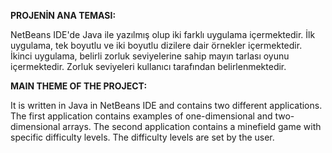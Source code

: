 
**PROJENİN ANA TEMASI:**

NetBeans IDE'de Java ile yazılmış olup iki farklı uygulama içermektedir. İlk uygulama, tek boyutlu ve iki boyutlu dizilere dair örnekler içermektedir. İkinci uygulama, belirli zorluk seviyelerine sahip 
mayın tarlası oyunu içermektedir. Zorluk seviyeleri kullanıcı tarafından belirlenmektedir.


**MAIN THEME OF THE PROJECT:**

It is written in Java in NetBeans IDE and contains two different applications. The first application contains examples of one-dimensional and two-dimensional arrays. The second application contains a 
minefield game with specific difficulty levels. The difficulty levels are set by the user.
